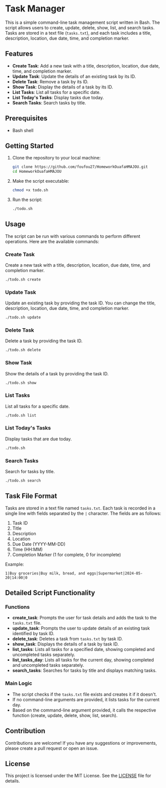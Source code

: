 # Task Manager

This is a simple command-line task management script written in Bash. The script allows users to create, update, delete, show, list, and search tasks. Tasks are stored in a text file (`tasks.txt`), and each task includes a title, description, location, due date, time, and completion marker.

## Features

- **Create Task**: Add a new task with a title, description, location, due date, time, and completion marker.
- **Update Task**: Update the details of an existing task by its ID.
- **Delete Task**: Remove a task by its ID.
- **Show Task**: Display the details of a task by its ID.
- **List Tasks**: List all tasks for a specific date.
- **List Today's Tasks**: Display tasks due today.
- **Search Tasks**: Search tasks by title.

## Prerequisites

- Bash shell

## Getting Started

1. Clone the repository to your local machine:
    ```sh
    git clone https://github.com/foufou27/HomeworkOuafaHMAJOU.git
    cd HomeworkOuafaHMAJOU
    ```

2. Make the script executable:
    ```sh
    chmod +x todo.sh
    ```

3. Run the script:
    ```sh
    ./todo.sh
    ```

## Usage

The script can be run with various commands to perform different operations. Here are the available commands:

### Create Task

Create a new task with a title, description, location, due date, time, and completion marker.

```sh
./todo.sh create
```

### Update Task

Update an existing task by providing the task ID. You can change the title, description, location, due date, time, and completion marker.

```sh
./todo.sh update
```

### Delete Task

Delete a task by providing the task ID.

```sh
./todo.sh delete
```

### Show Task

Show the details of a task by providing the task ID.

```sh
./todo.sh show
```

### List Tasks

List all tasks for a specific date. 

```sh
./todo.sh list
```

### List Today's Tasks

Display tasks that are due today.

```sh
./todo.sh
```

### Search Tasks

Search for tasks by title.

```sh
./todo.sh search
```

## Task File Format

Tasks are stored in a text file named `tasks.txt`. Each task is recorded in a single line with fields separated by the `|` character. The fields are as follows:

1. Task ID
2. Title
3. Description
4. Location
5. Due Date (YYYY-MM-DD)
6. Time (HH:MM)
7. Completion Marker (1 for complete, 0 for incomplete)

Example:
```
1|Buy groceries|Buy milk, bread, and eggs|Supermarket|2024-05-20|14:00|0
```

## Detailed Script Functionality

### Functions

- **create_task**: Prompts the user for task details and adds the task to the `tasks.txt` file.
- **update_task**: Prompts the user to update details of an existing task identified by task ID.
- **delete_task**: Deletes a task from `tasks.txt` by task ID.
- **show_task**: Displays the details of a task by task ID.
- **list_tasks**: Lists all tasks for a specified date, showing completed and uncompleted tasks separately.
- **list_tasks_day**: Lists all tasks for the current day, showing completed and uncompleted tasks separately.
- **search_tasks**: Searches for tasks by title and displays matching tasks.

### Main Logic

- The script checks if the `tasks.txt` file exists and creates it if it doesn't.
- If no command-line arguments are provided, it lists tasks for the current day.
- Based on the command-line argument provided, it calls the respective function (create, update, delete, show, list, search).

## Contribution

Contributions are welcome! If you have any suggestions or improvements, please create a pull request or open an issue.

## License

This project is licensed under the MIT License. See the [LICENSE](LICENSE) file for details.
```
